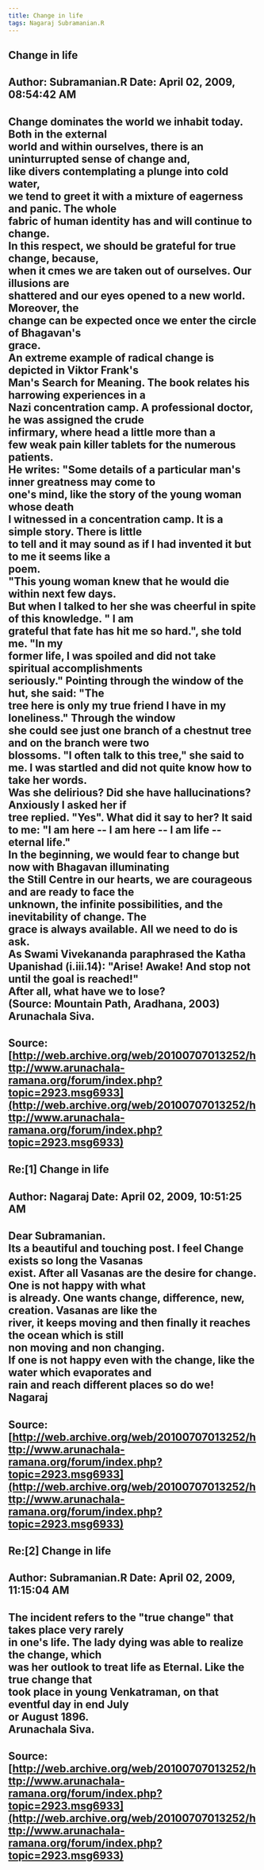 ```yaml
--- 
title: Change in life   
tags: Nagaraj Subramanian.R  
---  
```

## Change in life  
Author: Subramanian.R       Date: April 02, 2009, 08:54:42 AM  
---  
Change dominates the world we inhabit today. Both in the external   
world and within ourselves, there is an uninturrupted sense of change and,  
like divers contemplating a plunge into cold water,   
we tend to greet it with a mixture of eagerness and panic. The whole   
fabric of human identity has and will continue to change.   
In this respect, we should be grateful for true change, because,   
when it cmes we are taken out of ourselves. Our illusions are   
shattered and our eyes opened to a new world. Moreover, the   
change can be expected once we enter the circle of Bhagavan's   
grace.   
An extreme example of radical change is depicted in Viktor Frank's   
Man's Search for Meaning. The book relates his harrowing experiences in a  
Nazi concentration camp. A professional doctor, he was assigned the crude  
infirmary, where head a little more than a   
few weak pain killer tablets for the numerous patients.   
He writes: "Some details of a particular man's inner greatness may come to  
one's mind, like the story of the young woman whose death   
I witnessed in a concentration camp. It is a simple story. There is little  
to tell and it may sound as if I had invented it but to me it seems like a  
poem.   
"This young woman knew that he would die within next few days.   
But when I talked to her she was cheerful in spite of this knowledge. " I am  
grateful that fate has hit me so hard.", she told me. "In my   
former life, I was spoiled and did not take spiritual accomplishments  
seriously." Pointing through the window of the hut, she said: "The   
tree here is only my true friend I have in my loneliness." Through the window  
she could see just one branch of a chestnut tree and on the branch were two  
blossoms. "I often talk to this tree," she said to   
me. I was startled and did not quite know how to take her words.   
Was she delirious? Did she have hallucinations? Anxiously I asked her if  
tree replied. "Yes". What did it say to her? It said to me: "I am here -- I am here -- I am life -- eternal life."   
In the beginning, we would fear to change but now with Bhagavan illuminating  
the Still Centre in our hearts, we are courageous and are ready to face the  
unknown, the infinite possibilities, and the inevitability of change. The  
grace is always available. All we need to do is ask.   
As Swami Vivekananda paraphrased the Katha Upanishad (i.iii.14): "Arise! Awake! And stop not until the goal is reached!"   
After all, what have we to lose?   
(Source: Mountain Path, Aradhana, 2003)   
Arunachala Siva.
 ---  
Source:[http://web.archive.org/web/20100707013252/http://www.arunachala-ramana.org/forum/index.php?topic=2923.msg6933](http://web.archive.org/web/20100707013252/http://www.arunachala-ramana.org/forum/index.php?topic=2923.msg6933)   
---  

## Re:[1] Change in life  
Author: Nagaraj             Date: April 02, 2009, 10:51:25 AM  
---  
Dear Subramanian.   
Its a beautiful and touching post. I feel Change exists so long the Vasanas  
exist. After all Vasanas are the desire for change. One is not happy with what  
is already. One wants change, difference, new, creation. Vasanas are like the  
river, it keeps moving and then finally it reaches the ocean which is still  
non moving and non changing.   
If one is not happy even with the change, like the water which evaporates and  
rain and reach different places so do we!   
Nagaraj
 ---  
Source:[http://web.archive.org/web/20100707013252/http://www.arunachala-ramana.org/forum/index.php?topic=2923.msg6933](http://web.archive.org/web/20100707013252/http://www.arunachala-ramana.org/forum/index.php?topic=2923.msg6933)   
---  

## Re:[2] Change in life  
Author: Subramanian.R       Date: April 02, 2009, 11:15:04 AM  
---  
The incident refers to the "true change" that takes place very rarely   
in one's life. The lady dying was able to realize the change, which   
was her outlook to treat life as Eternal. Like the true change that   
took place in young Venkatraman, on that eventful day in end July   
or August 1896.   
Arunachala Siva.
 ---  
Source:[http://web.archive.org/web/20100707013252/http://www.arunachala-ramana.org/forum/index.php?topic=2923.msg6933](http://web.archive.org/web/20100707013252/http://www.arunachala-ramana.org/forum/index.php?topic=2923.msg6933)   
---  

